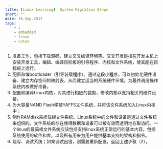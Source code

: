 ```yaml
---
title: [Linux Learning]  System Migration Steps
short: ""
date: 16.Sep.2017
tags:
    - c
    - embedded
    - linux
    - notes
---
```


1) 准备工作，包括下载源码、建立交叉编译环境等。交叉开发是指在开发主机上安装开发工具，编辑、编译目标板的引导程序、内核和文件系统，使其能在目标板上运行。 
2) 配置和编bootloader（引导装载程序）。通过这段小程序，可以初始化硬件设备、建立内存空间的映射表，从而建立适当的系统硬件环境，为最终调用操作系统内核做好准备。 
3) 配置和编译Linux内核，对其进行相应的裁剪，修改内核以支持相关的硬件设备。 
4) 为大容量NAND Flash移植YAFFS文件系统，并将该文件系统加入Linux内核中； 
5) 制作RAMdisk来挂载根文件系统。Linux系统中的文件和设备是通过文件系统来组织的。文件系统的存在使得数据和设备可以被有效而透明地存取访问。一个linux的最简根文件系统应该包括支持linux系统正常运行的基本内容，包括系统使用的软件和库，以及所有用来为用户提供基本支持的架构和指令。 
6) 烧写、调试系统；如果调试出错，则需要重新配置，返回上述步骤（2）。 